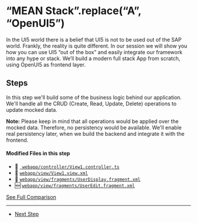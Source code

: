 # “MEAN Stack”.replace(“A”, “OpenUI5”)
  
In the UI5 world there is a belief that UI5 is not to be used out of the SAP world. Frankly, the reality is quite different.
In our session we will show you how you can use UI5 “out of the box” and easily integrate our framework into any hype or stack.
We’ll build a modern full stack App from scratch, using OpenUI5 as frontend layer.

## Steps

In this step we'll build some of the business logic behind our application. We'll handle all the CRUD (Create, Read, Update, Delete) operations to update mocked data.

**Note:** Please keep in mind that all operations would be applied over the mocked data. Therefore, no persistency would be available. We'll enable real persistency later, when we build the backend and integrate it with the frontend. 

#### Modified Files in this step

- :small_orange_diamond: [``` webapp/controller/View1.controller.ts```](https://github.com/d3xter666/ui5con-2019-mean-stack-with-ui5/compare/06_frontend_mock_data...07_frontend_CRUD_mocked#diff-3844c0d509dc360fa3e6fa72c04a8c43)
- :small_orange_diamond: [``` webapp/view/View1.view.xml ```](https://github.com/d3xter666/ui5con-2019-mean-stack-with-ui5/compare/06_frontend_mock_data...07_frontend_CRUD_mocked#diff-7d16669b9b015ff9210f8b6c920cc927)
- :small_orange_diamond: [``` webapp/view/fragments/UserDisplay.fragment.xml ```](https://github.com/d3xter666/ui5con-2019-mean-stack-with-ui5/compare/06_frontend_mock_data...07_frontend_CRUD_mocked#diff-8273dda6b30a149d8fb9c570b063c686)
- :new: [``` webapp/view/fragments/UserEdit.fragment.xml ```](https://github.com/d3xter666/ui5con-2019-mean-stack-with-ui5/compare/06_frontend_mock_data...07_frontend_CRUD_mocked#diff-b7d29215d7bb4b498fcd7c6e5f9a804e)


[See Full Comparison](https://github.com/d3xter666/ui5con-2019-mean-stack-with-ui5/compare/06_frontend_mock_data...07_frontend_CRUD_mocked)

---
- [Next Step](https://github.com/d3xter666/ui5con-2019-mean-stack-with-ui5/tree/08_backend_graphql)
